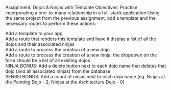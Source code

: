 Assignment: Dojos & Ninjas with Template
Objectives:
Practice incorporating a one-to-many relationship in a full-stack application
Using the same project from the previous assignment, add a template and the necessary routes to perform these actions:



 Add a template to your app  
 Add a route that renders this template and have it display a list of all the dojos and their associated ninjas  
 Add a route to process the creation of a new dojo  
 Add a route to process the creation of a new ninja; the dropdown on the form should be a list of all existing dojos  
 NINJA BONUS: Add a delete button next to each dojo name that deletes that dojo (and all associated ninjas) from the database  
 SENSEI BONUS: Add a count of ninjas next to each dojo name (eg. Ninjas at the Painting Dojo - 2; Ninjas at the Architecture Dojo - 0)
